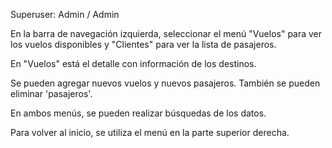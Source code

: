 Superuser: Admin / Admin

En la barra de navegación izquierda, seleccionar el menú "Vuelos" para ver los vuelos disponibles y "Clientes" para ver la lista de pasajeros. 

En "Vuelos" está el detalle con información de los destinos.

Se pueden agregar nuevos vuelos y nuevos pasajeros. También se pueden eliminar 'pasajeros'.

En ambos menús, se pueden realizar búsquedas de los datos.

Para volver al inicio, se utiliza el menú en la parte superior derecha.